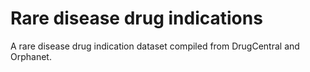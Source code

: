 # Rare disease drug indications

A rare disease drug indication dataset compiled from DrugCentral and Orphanet.
